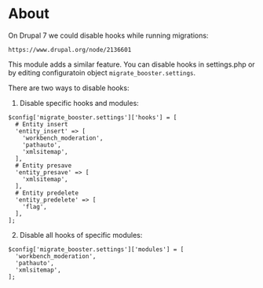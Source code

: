# About

On Drupal 7 we could disable hooks while running migrations:

    https://www.drupal.org/node/2136601

This module adds a similar feature. You can disable hooks 
in settings.php or by editing configuratoin object `migrate_booster.settings`.

There are two ways to disable hooks: 

1) Disable specific hooks and modules: 

```
$config['migrate_booster.settings']['hooks'] = [
  # Entity insert
  'entity_insert' => [
    'workbench_moderation',
    'pathauto',
    'xmlsitemap',
  ],
  # Entity presave
  'entity_presave' => [
    'xmlsitemap',
  ],
  # Entity predelete
  'entity_predelete' => [
    'flag',
  ],
];
```

2) Disable all hooks of specific modules:

```
$config['migrate_booster.settings']['modules'] = [
  'workbench_moderation',
  'pathauto',
  'xmlsitemap',
];
```
